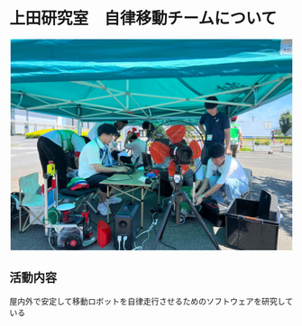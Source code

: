# 上田研究室　自律移動チームについて

<center><a href="./img/for_home.jpg"><img src="./img/for_home.jpg" alt="" width="500"/></a>
</center>

## 活動内容

屋内外で安定して移動ロボットを自律走行させるためのソフトウェアを研究している